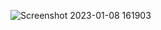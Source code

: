 ![Screenshot 2023-01-08 161903](https://user-images.githubusercontent.com/97002070/211219586-c7399a76-b7af-4d20-881f-684af8b0497b.png)
